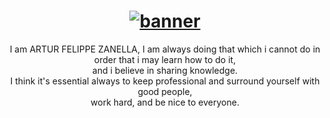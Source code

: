 <h1 align="center">
    <a href="https://www.linkedin.com/in/artur-zanella-928279238/">
       <img  src="https://cdn.discordapp.com/attachments/573662387115393025/978440485418963035/Untitled.gif" alt="banner">
    <a/>
</h1>

<p align="center">
  I am ARTUR FELIPPE ZANELLA, I am always doing that which i cannot do in order that i may learn how to do it,<br> and i believe in sharing knowledge.<br>
  I think it's essential always to keep professional and surround yourself with good people,<br> work hard, and be nice to everyone.
<p/>
